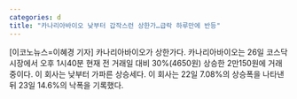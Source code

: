```yaml
---
categories: d
title: "카나리아바이오 낮부터 갑작스런 상한가…급락 하루만에 반등"
---
```

[이코노뉴스=이혜경 기자] 카나리아바이오가 상한가다. 카나리아바이오는 26일 코스닥 시장에서 오후 1시40분 현재 전 거래일 대비 30%(4650원) 상승한 2만150원에 거래 중이다. 이 회사는 낮부터 가파른 상승세다. 이 회사는 22일 7.08%의 상승폭을 나타낸 뒤 23일 14.6%의 낙폭을 기록했다.